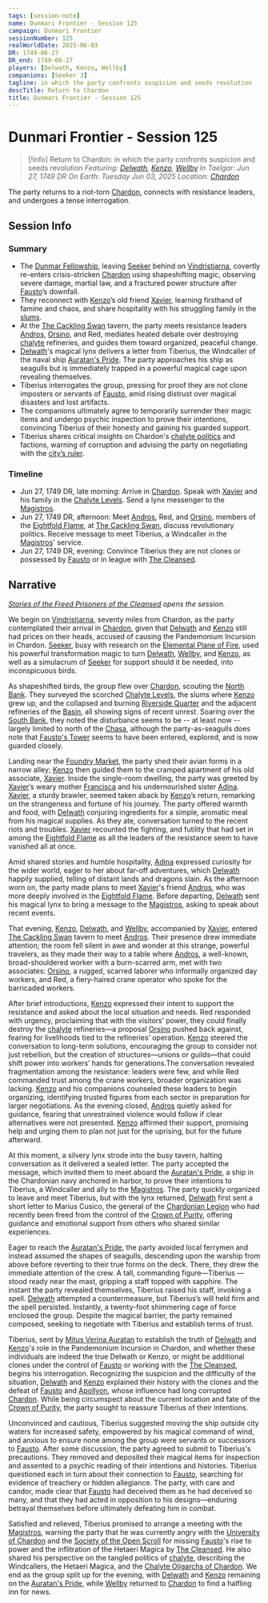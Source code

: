 ```yaml
---
tags: [session-note]
name: Dunmari Frontier - Session 125
campaign: Dunmari Frontier
sessionNumber: 125
realWorldDate: 2025-06-03
DR: 1749-06-27
DR_end: 1749-06-27
players: [Delwath, Kenzo, Wellby]
companions: [Seeker 3]
tagline: in which the party confronts suspicion and seeds revolution
descTitle: Return to Chardon
title: Dunmari Frontier - Session 125
---
```

# Dunmari Frontier - Session 125

>[!info]  Return to Chardon: in which the party confronts suspicion and seeds revolution
> *Featuring: [Delwath](<../../../people/pcs/dunmar-fellowship/delwath.md>), [Kenzo](<../../../people/pcs/dunmar-fellowship/kenzo.md>), [Wellby](<../../../people/pcs/dunmar-fellowship/wellby.md>)*
> *In Taelgar: Jun 27, 1749 DR*
> *On Earth: Tuesday Jun 03, 2025*
> *Location: [Chardon](<../../../gazetteer/greater-chardon/chardonian-empire/chardon/chardon.md>)*

The party returns to a riot-torn [Chardon](<../../../gazetteer/greater-chardon/chardonian-empire/chardon/chardon.md>), connects with resistance leaders, and undergoes a tense interrogation.
## Session Info
### Summary
- The [Dunmar Fellowship](<../../../people/pcs/dunmar-fellowship/dunmar-fellowship.md>), leaving [Seeker](<../../../people/pcs/dunmar-fellowship/seeker.md>) behind on [Vindristjarna](<../../../things/ships/vindristjarna.md>), covertly re-enters crisis-stricken [Chardon](<../../../gazetteer/greater-chardon/chardonian-empire/chardon/chardon.md>) using shapeshifting magic, observing severe damage, martial law, and a fractured power structure after [Fausto](<../../../people/chardonians/fausto.md>)’s downfall.
- They reconnect with [Kenzo](<../../../people/pcs/dunmar-fellowship/kenzo.md>)’s old friend [Xavier](<../../../people/chardonians/xavier.md>), learning firsthand of famine and chaos, and share hospitality with his struggling family in the [slums](<../../../gazetteer/greater-chardon/chardonian-empire/chardon/chalyte-levels.md>).
- At the [The Cackling Swan](<../../../gazetteer/greater-chardon/chardonian-empire/chardon/the-cackling-swan.md>) tavern, the party meets resistance leaders [Andros](<../../../people/chardonians/andros.md>), [Orsino](<../../../people/chardonians/orsino.md>), and Red, mediates heated debate over destroying [chalyte](<../../../things/materials/chalyte.md>) refineries, and guides them toward organized, peaceful change.
- [Delwath](<../../../people/pcs/dunmar-fellowship/delwath.md>)'s magical lynx delivers a letter from Tiberius, the Windcaller of the naval ship [Auratan's Pride](<../../../things/ships/auratan-s-pride.md>). The party approaches his ship as seagulls but is immediately trapped in a powerful magical cage upon revealing themselves.
- Tiberius interrogates the group, pressing for proof they are not clone imposters or servants of [Fausto](<../../../people/chardonians/fausto.md>), amid rising distrust over magical disasters and lost artifacts.
- The companions ultimately agree to temporarily surrender their magic items and undergo psychic inspection to prove their intentions, convincing Tiberius of their honesty and gaining his guarded support.
- Tiberius shares critical insights on Chardon's [chalyte politics](<../../../gazetteer/greater-chardon/chardonian-empire/politics-of-chalyte-chardonian-empire.md>) and factions, warning of corruption and advising the party on negotiating with the [city’s ruler](<../../../people/chardonians/mitus-verina-auratan.md>).

### Timeline
- Jun 27, 1749 DR, late morning: Arrive in [Chardon](<../../../gazetteer/greater-chardon/chardonian-empire/chardon/chardon.md>). Speak with [Xavier](<../../../people/chardonians/xavier.md>) and his family in the [Chalyte Levels](<../../../gazetteer/greater-chardon/chardonian-empire/chardon/chalyte-levels.md>). Send a lynx messenger to the [Magistros](<../../../people/chardonians/mitus-verina-auratan.md>). 
-  Jun 27, 1749 DR, afternoon: Meet [Andros](<../../../people/chardonians/andros.md>), Red, and [Orsino](<../../../people/chardonians/orsino.md>), members of the [Eightfold Flame](<../../../groups/chardonian-organizations/eightfold-flame.md>), at  [The Cackling Swan](<../../../gazetteer/greater-chardon/chardonian-empire/chardon/the-cackling-swan.md>), discuss revolutionary politics. Receive message to meet Tiberius, a Windcaller in the [Magistros](<../../../people/chardonians/mitus-verina-auratan.md>)' service.
-  Jun 27, 1749 DR, evening: Convince Tiberius they are not clones or possessed by [Fausto](<../../../people/chardonians/fausto.md>) or in league with [The Cleansed](<../../../groups/the-cleansed.md>). 
## Narrative

*[Stories of the Freed Prisoners of the Cleansed](<../tales-and-stories/stories-of-the-freed-prisoners-of-the-cleansed.md>) opens the session.*

We begin on [Vindristjarna](<../../../things/ships/vindristjarna.md>), seventy miles from Chardon, as the party contemplated their arrival in [Chardon](<../../../gazetteer/greater-chardon/chardonian-empire/chardon/chardon.md>), given that [Delwath](<../../../people/pcs/dunmar-fellowship/delwath.md>) and [Kenzo](<../../../people/pcs/dunmar-fellowship/kenzo.md>) still had prices on their heads, accused of causing the Pandemonium Incursion in Chardon. [Seeker](<../../../people/pcs/dunmar-fellowship/seeker.md>), busy with research on the [Elemental Plane of Fire](<../../../cosmology/energy-realms/elemental-plane-of-fire.md>), used his powerful transformation magic to turn [Delwath](<../../../people/pcs/dunmar-fellowship/delwath.md>), [Wellby](<../../../people/pcs/dunmar-fellowship/wellby.md>), and [Kenzo](<../../../people/pcs/dunmar-fellowship/kenzo.md>), as well as a simulacrum of [Seeker](<../../../people/pcs/dunmar-fellowship/seeker.md>) for support should it be needed, into inconspicuous birds. 

As shapeshifted birds, the group flew over [Chardon](<../../../gazetteer/greater-chardon/chardonian-empire/chardon/chardon.md>), scouting the [North Bank](<../../../gazetteer/greater-chardon/chardonian-empire/chardon/north-bank.md>). They surveyed the scorched [Chalyte Levels](<../../../gazetteer/greater-chardon/chardonian-empire/chardon/chalyte-levels.md>), the slums where [Kenzo](<../../../people/pcs/dunmar-fellowship/kenzo.md>) grew up, and the collapsed and burning [Riverside Quarter](<../../../gazetteer/greater-chardon/chardonian-empire/chardon/riverside-quarter.md>) and the adjacent refineries of the [Basin](<../../../gazetteer/greater-chardon/chardonian-empire/chardon/ragwater-basin.md>), all showing signs of recent unrest. Soaring over the [South Bank](<../../../gazetteer/greater-chardon/chardonian-empire/chardon/south-bank.md>), they noted the disturbance seems to be -- at least now -- largely limited to north of the [Chasa](<../../../gazetteer/major-rivers/chasa-nahadi-watershed/chasa.md>), although the party-as-seagulls does note that [Fausto's Tower](<../../../gazetteer/greater-chardon/chardonian-empire/chardon/fausto-s-tower.md>) seems to have been entered, explored, and is now guarded closely. 

Landing near the [Foundry Market](<../../../gazetteer/greater-chardon/chardonian-empire/chardon/foundry-market.md>), the party shed their avian forms in a narrow alley; [Kenzo](<../../../people/pcs/dunmar-fellowship/kenzo.md>) then guided  them to the cramped apartment of his old associate, [Xavier](<../../../people/chardonians/xavier.md>). Inside the single-room dwelling, the party was greeted by [Xavier](<../../../people/chardonians/xavier.md>)’s weary mother [Francisca](<../../../people/chardonians/francisca.md>) and his undernourished sister [Adina](<../../../people/chardonians/adina.md>). [Xavier](<../../../people/chardonians/xavier.md>), a sturdy brawler, seemed taken aback by [Kenzo](<../../../people/pcs/dunmar-fellowship/kenzo.md>)’s return, remarking on the strangeness and fortune of his journey. The party offered warmth and food, with [Delwath](<../../../people/pcs/dunmar-fellowship/delwath.md>) conjuring ingredients for a simple, aromatic meal from his magical supplies. As they ate, conversation turned to the recent riots and troubles. [Xavier](<../../../people/chardonians/xavier.md>) recounted the fighting, and futility that had set in among the [Eightfold Flame](<../../../groups/chardonian-organizations/eightfold-flame.md>) as all the leaders of the resistance seem to have vanished all at once. 

Amid shared stories and humble hospitality, [Adina](<../../../people/chardonians/adina.md>) expressed curiosity for the wider world, eager to her about far-off adventures, which [Delwath](<../../../people/pcs/dunmar-fellowship/delwath.md>) happily supplied, telling of distant lands and dragons slain. As the afternoon worn on, the party made plans to meet [Xavier](<../../../people/chardonians/xavier.md>)'s friend [Andros](<../../../people/chardonians/andros.md>), who was more deeply involved in the [Eightfold Flame](<../../../groups/chardonian-organizations/eightfold-flame.md>). Before departing, [Delwath](<../../../people/pcs/dunmar-fellowship/delwath.md>) sent his magical lynx to bring a message to the [Magistros](<../../../people/chardonians/mitus-verina-auratan.md>), asking to speak about recent events. 

That evening, [Kenzo](<../../../people/pcs/dunmar-fellowship/kenzo.md>), [Delwath](<../../../people/pcs/dunmar-fellowship/delwath.md>), and [Wellby](<../../../people/pcs/dunmar-fellowship/wellby.md>), accompanied by [Xavier](<../../../people/chardonians/xavier.md>), entered [The Cackling Swan](<../../../gazetteer/greater-chardon/chardonian-empire/chardon/the-cackling-swan.md>) tavern to meet [Andros](<../../../people/chardonians/andros.md>). Their presence drew immediate attention; the room fell silent in awe and wonder at this strange, powerful travelers, as they made their way to a table where [Andros](<../../../people/chardonians/andros.md>), a well-known, broad-shouldered worker with a burn-scarred arm, met with two associates: [Orsino](<../../../people/chardonians/orsino.md>), a rugged, scarred laborer who informally organized day workers, and Red, a fiery-haired crane operator who spoke for the barricaded workers.

After brief introductions, [Kenzo](<../../../people/pcs/dunmar-fellowship/kenzo.md>) expressed their intent to support the resistance and asked about the local situation and needs. Red responded with urgency, proclaiming that with the visitors’ power, they could finally destroy the [chalyte](<../../../things/materials/chalyte.md>) refineries—a proposal [Orsino](<../../../people/chardonians/orsino.md>) pushed back against, fearing for livelihoods tied to the refineries’ operation. [Kenzo](<../../../people/pcs/dunmar-fellowship/kenzo.md>) steered the conversation to long-term solutions, encouraging the group to consider not just rebellion, but the creation of structures—unions or guilds—that could shift power into workers’ hands for generations.The conversation revealed fragmentation among the resistance: leaders were few, and while Red commanded trust among the crane workers, broader organization was lacking. [Kenzo](<../../../people/pcs/dunmar-fellowship/kenzo.md>) and his companions counseled these leaders to begin organizing, identifying trusted figures from each sector in preparation for larger negotiations. As the evening closed, [Andros](<../../../people/chardonians/andros.md>) quietly asked for guidance, fearing that unrestrained violence would follow if clear alternatives were not presented. [Kenzo](<../../../people/pcs/dunmar-fellowship/kenzo.md>) affirmed their support, promising help and urging them to plan not just for the uprising, but for the future afterward.

At this moment, a silvery lynx strode into the busy tavern, halting conversation as it delivered a sealed letter. The party accepted the message, which invited them to meet aboard the [Auratan's Pride](<../../../things/ships/auratan-s-pride.md>), a ship in the Chardonian navy anchored in harbor, to prove their intentions to Tiberius, a Windcaller and ally to the [Magistros](<../../../people/chardonians/mitus-verina-auratan.md>). The party quickly organized to leave and meet Tiberius, but with the lynx returned, [Delwath](<../../../people/pcs/dunmar-fellowship/delwath.md>) first sent a short letter to Marius Cusico, the general of the [Chardonian Legion](<../../../groups/chardonian-organizations/chardonian-legion.md>) who had recently been freed from the control of the [Crown of Purity](<../../../things/artifacts-of-power/crown-of-purity.md>), offering guidance and emotional support from others who shared similar experiences.

Eager to reach the [Auratan's Pride](<../../../things/ships/auratan-s-pride.md>), the party avoided local ferrymen and instead assumed the shapes of seagulls, descending upon the warship from above before reverting to their true forms on the deck. There, they drew the immediate attention of the crew. A tall, commanding figure—Tiberius —stood ready near the mast, gripping a staff topped with sapphire. The instant the party revealed themselves, Tiberius raised his staff, invoking a spell. [Delwath](<../../../people/pcs/dunmar-fellowship/delwath.md>) attempted a countermeasure, but Tiberius’s will held firm and the spell persisted. Instantly, a twenty-foot shimmering cage of force enclosed the group. Despite the magical barrier, the party remained composed, seeking to negotiate with Tiberius and establish terms of trust. 

Tiberius, sent by [Mitus Verina Auratan](<../../../people/chardonians/mitus-verina-auratan.md>) to establish the truth of [Delwath](<../../../people/pcs/dunmar-fellowship/delwath.md>) and [Kenzo](<../../../people/pcs/dunmar-fellowship/kenzo.md>)'s role in the Pandemonium Incursion in Chardon, and whether these individuals are indeed the true Delwath or Kenzo, or might be additional clones under the control of [Fausto](<../../../people/chardonians/fausto.md>) or working with the [The Cleansed](<../../../groups/the-cleansed.md>), begins his interrogation. Recognizing the suspicion and the difficulty of the situation, [Delwath](<../../../people/pcs/dunmar-fellowship/delwath.md>) and [Kenzo](<../../../people/pcs/dunmar-fellowship/kenzo.md>) explained their history with the clones and the defeat of [Fausto](<../../../people/chardonians/fausto.md>) and [Apollyon](<../../../people/historical-figures/drankorian-emperors/apollyon.md>), whose influence had long corrupted [Chardon](<../../../gazetteer/greater-chardon/chardonian-empire/chardon/chardon.md>). While being circumspect about the current location and fate of the [Crown of Purity](<../../../things/artifacts-of-power/crown-of-purity.md>), the party sought to reassure Tiberius of their intentions. 

Unconvinced and cautious, Tiberius suggested moving the ship outside city waters for increased safety, empowered by his magical command of wind, and anxious to ensure none among the group were servants or successors to [Fausto](<../../../people/chardonians/fausto.md>). After some discussion, the party agreed to submit to Tiberius's precautions. They removed and deposited their magical items for inspection and assented to a psychic reading of their intentions and histories. Tiberius questioned each in turn about their connection to [Fausto](<../../../people/chardonians/fausto.md>), searching for evidence of treachery or hidden allegiance. The party, with care and candor, made clear that [Fausto](<../../../people/chardonians/fausto.md>) had deceived them as he had deceived so many, and that they had acted in opposition to his designs—enduring betrayal themselves before ultimately defeating him in combat. 

Satisfied and relieved, Tiberius promised to arrange a meeting with the [Magistros](<../../../people/chardonians/mitus-verina-auratan.md>), warning the party that he was currently angry with the [University of Chardon](<../../../gazetteer/greater-chardon/chardonian-empire/chardon/university-of-chardon.md>) and the [Society of the Open Scroll](<../../../groups/chardonian-organizations/society-of-the-open-scroll.md>) for missing [Fausto](<../../../people/chardonians/fausto.md>)'s rise to power and the inflitration of the Hetaeri Magica by [The Cleansed](<../../../groups/the-cleansed.md>). He also shared his perspective on the tangled politics of [chalyte](<../../../things/materials/chalyte.md>), describing the Windcallers, the Hetaeri Magica, and the [Chalyte Oligarchs of Chardon](<../../../groups/chardonian-organizations/chalyte-oligarchs-of-chardon.md>). We end as the group split up for the evening, with [Delwath](<../../../people/pcs/dunmar-fellowship/delwath.md>) and [Kenzo](<../../../people/pcs/dunmar-fellowship/kenzo.md>) remaining on the [Auratan's Pride](<../../../things/ships/auratan-s-pride.md>), while [Wellby](<../../../people/pcs/dunmar-fellowship/wellby.md>) returned to [Chardon](<../../../gazetteer/greater-chardon/chardonian-empire/chardon/chardon.md>) to find a halfling inn for news. 


